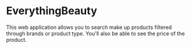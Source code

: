 # EverythingBeauty
This web application allows you to search make up products filtered through brands or product type. You'll also be able to see the price of the product.
